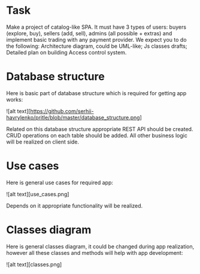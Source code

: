 # Task

Make a project of catalog-like SPA. It must have 3 types of users: buyers (explore, buy), sellers (add, sell), admins (all possible + extras) and implement basic trading with any payment provider.
We expect you to do the following:
Architecture diagram, could be UML-like;
Js classes drafts;
Detailed plan on building Access control system.

# Database structure

Here is basic part of database structure which is required for getting app works:

![alt text][https://github.com/serhii-havrylenko/pritle/blob/master/database_structure.png]

Related on this database structure appropriate REST API should be created. CRUD operations on each table should be added.
All other business logic will be realized on client side.

# Use cases

Here is general use cases for required app:

![alt text][use_cases.png]

Depends on it appropriate functionality will be realized.

# Classes diagram

Here is general classes diagram, it could be changed during app realization, however all these classes and methods will help with app development:

![alt text][classes.png]
